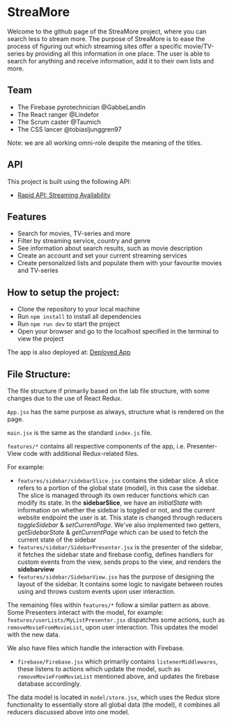 # StreaMore

Welcome to the github page of the StreaMore project, where you can search less to stream more.
The purpose of StreaMore is to ease the process of figuring out which streaming sites offer a specific movie/TV-series by providing all this information in one place. The user is able to search for anything and receive information, add it to their own lists and more.

## Team

- The Firebase pyrotechnician @GabbeLandin
- The React ranger @Lindefor
- The Scrum caster @Taumich
- The CSS lancer @tobiasljunggren97

Note: we are all working omni-role despite the meaning of the titles.

## API

This project is built using the following API:

- [Rapid API: Streaming Availability](https://rapidapi.com/movie-of-the-night-movie-of-the-night-default/api/streaming-availability)



## Features
- Search for movies, TV-series and more
- Filter by streaming service, country and genre
- See information about search results, such as movie description
- Create an account and set your current streaming services
- Create personalized lists and populate them with your favourite movies and TV-series

## How to setup the project:
- Clone the repository to your local machine
- Run `npm install` to install all dependencies
- Run `npm run dev` to start the project
- Open your browser and go to the localhost specified in the terminal to view the project

The app is also deployed at: [Deployed App](https://streamore-4f6cd.firebaseapp.com/)

## File Structure:

The file structure if primarily based on the lab file structure, with some changes due to the use of React Redux.

`App.jsx` has the same purpose as always, structure what is rendered on the page.

`main.jsx` is the same as the standard `index.js` file.

`features/*` contains all respective components of the app, i.e. Presenter-View code with additional Redux-related files.

For example: 
- `features/sidebar/sidebarSlice.jsx` contains the sidebar slice. A slice refers to a portion of the global state (model), in this case the sidebar. The slice is managed through its own reducer functions which can modify its state. In the **sidebarSlice**, we have an *initialState* with information on whether the sidebar is toggled or not, and the current website endpoint the user is at. This state is changed through reducers *toggleSidebar* & *setCurrentPage*. We've also implemented two getters, *getSidebarState* & *getCurrentPage* which can be used to fetch the current state of the sidebar
- `features/sidebar/SidebarPresenter.jsx` is the presenter of the sidebar, it fetches the sidebar state and firebase config, defines handlers for custom events from the view, sends props to the view, and renders the **sidebarview**
- `features/sidebar/SidebarView.jsx` has the purpose of designing the layout of the sidebar. It contains some logic to navigate between routes using *<NavLinks>* and throws custom events upon user interaction. 


The remaining files within `features/*` follow a similar pattern as above.
Some Presenters interact with the model, for example:
`features/userLists/MyListPresenter.jsx` dispatches some actions, such as `removeMovieFromMovieList`, upon user interaction. This updates the model with the new data.

We also have files which handle the interaction with Firebase.

- `firebase/Firebase.jsx` which primarily contains `listenerMiddlewares`, these listens to actions which update the model, such as `removeMovieFromMovieList` mentioned above, and updates the firebase database accordingly. 

The data model is located in `model/store.jsx`, which uses the Redux store functionality to essentially store all global data (the model), it combines all reducers discussed above into one model.
